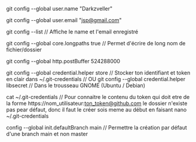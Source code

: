 git config --global user.name "Darkzveller"

git config --global user.email "jsp@gmail.com"

git config --list                                                  // Affiche le name et l'email enregistré

git config --global core.longpaths true                            // Permet d'écrire de long nom de fichier/dossier

git config --global http.postBuffer 524288000

git config --global credential.helper store                       // Stocker ton identifiant et token en clair dans ~/.git-credentials
                                                                  // OU
git config --global credential.helper libsecret                   // Dans le trousseau GNOME (Ubuntu / Debian)

cat ~/.git-credentials                                            // Pour connaitre le contenu du token qui doit etre de la forme https://nom_utilisateur:ton_token@github.com le dossier n'existe pas pear défaut, donc il faut le créer sois meme au début en faisant  nano ~/.git-credentials  

config --global init.defaultBranch main                          // Permettre la création par défaut d'une branch main et non master

